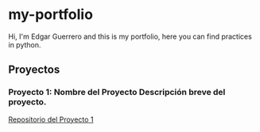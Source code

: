 # my-portfolio
Hi, I'm Edgar Guerrero and this is my portfolio, here you can find practices in python.

## Proyectos 

### Proyecto 1: Nombre del Proyecto Descripción breve del proyecto. 
[Repositorio del Proyecto 1](https://github.com/EdgarG93/Calculadora.git)
